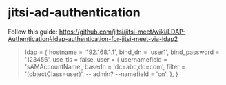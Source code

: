 # jitsi-ad-authentication
Follow this guide: https://github.com/jitsi/jitsi-meet/wiki/LDAP-Authentication#ldap-authentication-for-jitsi-meet-via-ldap2
>
> ldap = {
>    hostname = '192.168.1.1',
>    bind_dn = 'user1',
>    bind_password = '123456',
>    use_tls = false,
>    user = {
>        usernamefield = 'sAMAccountName',
>        basedn = 'dc=abc,dc=com',
>        filter = '(objectClass=user)',
>        -- admin?
>        --namefield = 'cn',
>    },
> }
